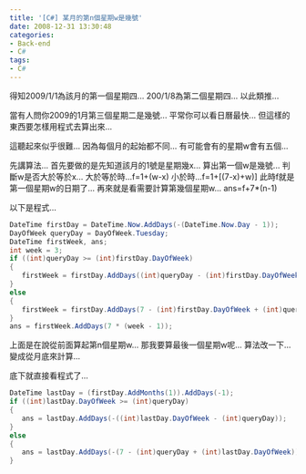 ```yaml
---
title: '[C#] 某月的第n個星期w是幾號'
date: 2008-12-31 13:30:48
categories:
- Back-end
- C#
tags:
- C#
---
```

得知2009/1/1為該月的第一個星期四...
200/1/8為第二個星期四...
以此類推...

<!--more-->

當有人問你2009的1月第三個星期二是幾號...
平常你可以看日曆最快...
但這樣的東西要怎樣用程式去算出來...

這聽起來似乎很難...
因為每個月的起始都不同...
有可能會有的星期w會有五個...

先講算法...
首先要做的是先知道該月的1號是星期幾x...
算出第一個w是幾號...
判斷w是否大於等於x...
大於等於時...f=1+(w-x)
小於時...f=1+[(7-x)+w)]
此時f就是第一個星期w的日期了...
再來就是看需要計算第幾個星期w...
ans=f+7*(n-1)

以下是程式...
``` csharp
DateTime firstDay = DateTime.Now.AddDays(-(DateTime.Now.Day - 1));
DayOfWeek queryDay = DayOfWeek.Tuesday;
DateTime firstWeek, ans;
int week = 3;
if ((int)queryDay >= (int)firstDay.DayOfWeek)
{
   firstWeek = firstDay.AddDays((int)queryDay - (int)firstDay.DayOfWeek);
}
else
{
   firstWeek = firstDay.AddDays(7 - (int)firstDay.DayOfWeek + (int)queryDay);
}
ans = firstWeek.AddDays(7 * (week - 1));
```

上面是在說從前面算起第n個星期w...
那我要算最後一個星期w呢...
算法改一下...
變成從月底來計算...

底下就直接看程式了...
``` csharp
DateTime lastDay = (firstDay.AddMonths(1)).AddDays(-1);
if ((int)lastDay.DayOfWeek >= (int)queryDay)
{
   ans = lastDay.AddDays(-((int)lastDay.DayOfWeek - (int)queryDay));
}
else
{
   ans = lastDay.AddDays(-(7 - (int)queryDay + (int)lastDay.DayOfWeek));
}
```